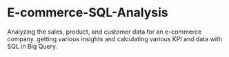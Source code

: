 # E-commerce-SQL-Analysis
Analyzing the sales, product, and customer data for an e-commerce company. getting various insights and calculating various KPI and data with SQL in Big Query.
